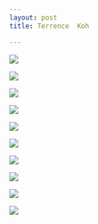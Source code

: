 ```yaml
---
layout: post
title: Terrence  Koh

---
```

![](/artblog/uploads/06tg_160114_low-1280x0-c-default.jpg)

![](/artblog/uploads/bndiaengvnnriveds68e.jpg)

![](/artblog/uploads/tomoo-gokita_promo-image.jpg)

![](/artblog/uploads/z4-nettleton-gokita-a-20140912.jpg)

![](/artblog/uploads/2019_nyr_17164_0205_000-tomoo_gokita_let_it_be120149.jpg)

![](/artblog/uploads/21gokitagallery1-superjumbo.jpg)

![](/artblog/uploads/tomoo-gokita_dance-of-death_aid17043.jpg)

![](/artblog/uploads/tg_170316_026.jpg)

![](/artblog/uploads/tg_170316_028.jpg)

![](/artblog/uploads/tg_170316_036.jpg)